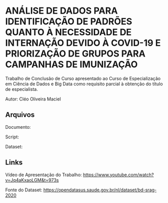 # ANÁLISE DE DADOS PARA IDENTIFICAÇÃO DE PADRÕES QUANTO À NECESSIDADE DE INTERNAÇÃO DEVIDO À COVID-19 E PRIORIZAÇÃO DE GRUPOS PARA CAMPANHAS DE IMUNIZAÇÃO

Trabalho de Conclusão de Curso apresentado ao Curso de Especialização em Ciência de Dados e Big Data como requisito parcial à obtenção do título de especialista.

Autor: Cléo Oliveira Maciel

## Arquivos
Documento: 

Script: 

Dataset: 

## Links
Vídeo de Apresentação do Trabalho: https://www.youtube.com/watch?v=Jq4aKxaoLGM&t=973s

Fonte do Dataset: https://opendatasus.saude.gov.br/nl/dataset/bd-srag-2020
